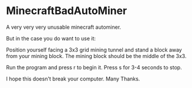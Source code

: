 # MinecraftBadAutoMiner
A very very very unusable minecraft autominer. 

But in the case you do want to use it: 

Position yourself facing a 3x3 grid mining tunnel and stand a block away from your mining block. The mining block should be the middle of the 3x3. 

Run the program and press r to begin it. Press s for 3-4 seconds to stop. 

I hope this doesn't break your computer. Many Thanks. 

